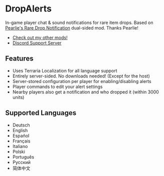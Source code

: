 # DropAlerts
In-game player chat & sound notifications for rare item drops. 
Based on [Pearlie's Rare Drop Notification](https://github.com/BugraPearls/Rare-Drop-Notification) dual-sided mod. Thanks Pearlie!

* [Check out my other mods!](https://steamcommunity.com/id/mznarnia/myworkshopfiles/?appid=1281930)
* [Discord Support Server](https://discord.gg/xAQGT4VetN)

## Features
* Uses Terraria Localization for all language support
* Entirely server-sided. No downloads needed! (Except for the host)
* Server-stored configuration per player for enabling/disabling alerts
* Player commands to edit your alert settings
* Nearby players also get a notification and who dropped it (within 3000 units)

## Supported Languages
* Deutsch
* English
* Español
* Français
* Italiano
* Polski
* Português
* Русский
* 简体中文
